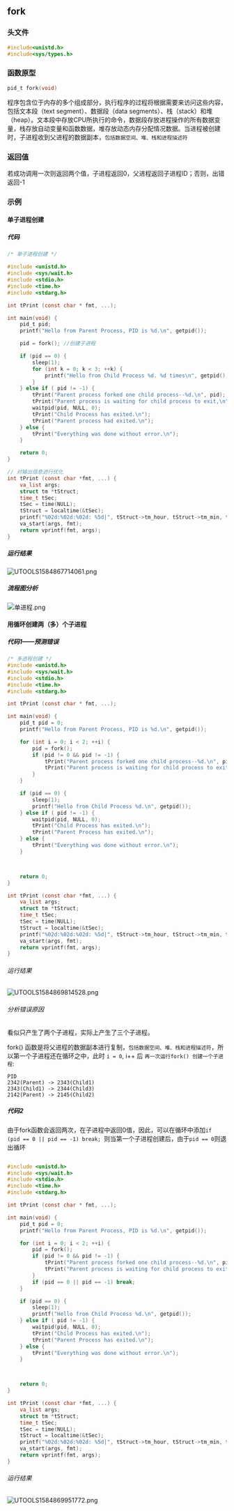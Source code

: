 ## fork

### 头文件

```c
#include<unistd.h>
#include<sys/types.h>
```

### 函数原型

```c
pid_t fork(void)
```

​			程序包含位于内存的多个组成部分，执行程序的过程将根据需要来访问这些内容，包括文本段（text segment）、数据段（data segments）、栈（stack）和堆（heap）。文本段中存放CPU所执行的命令，数据段存放进程操作的所有数据变量，栈存放自动变量和函数数据，堆存放动态内存分配情况数据。当进程被创建时，子进程收到父进程的数据副本，`包括数据空间、堆、栈和进程描述符`

### 返回值 

若成功调用一次则返回两个值，子进程返回0，父进程返回子进程ID；否则，出错返回-1

### 示例

#### 单子进程创建

##### 代码

```c
/* 单子进程创建 */

#include <unistd.h>
#include <sys/wait.h>
#include <stdio.h>
#include <time.h>
#include <stdarg.h>

int tPrint (const char * fmt, ...);

int main(void) {
    pid_t pid;
    printf("Hello from Parent Process, PID is %d.\n", getpid());

    pid = fork(); //创建子进程

    if (pid == 0) {
        sleep(1);
        for (int k = 0; k < 3; ++k) {
            printf("Hello from Child Process %d. %d times\n", getpid(), k + 1);
        }
    } else if ( pid != -1) {
        tPrint("Parent process forked one child process--%d.\n", pid);
        tPrint("Parent process is waiting for child process to exit,\n");
        waitpid(pid, NULL, 0);
        tPrint("Child Process has exited.\n");
        tPrint("Parent process had exited.\n");
    } else {
        tPrint("Everything was done without error.\n");
    }

    return 0;
}

// 对输出信息进行优化
int tPrint (const char *fmt, ...) {
    va_list args;
    struct tm *tStruct;
    time_t tSec;
    tSec = time(NULL);
    tStruct = localtime(&tSec);
    printf("%02d:%02d:%02d: %5d|", tStruct->tm_hour, tStruct->tm_min, tStruct->tm_sec, getpid());
    va_start(args, fmt);
    return vprintf(fmt, args);
}

```

##### 运行结果

![UTOOLS1584867714061.png](http://yanxuan.nosdn.127.net/845385f3ccfbb0008b0cbc17d2f4dd23.png)

##### 流程图分析

![单进程.png](http://yanxuan.nosdn.127.net/1f0b501b6552710213a963c871642e7d.png)

#### 用循环创建两（多）个子进程

##### 代码1——预测错误

```c
/* 多进程创建 */
#include <unistd.h>
#include <sys/wait.h>
#include <stdio.h>
#include <time.h>
#include <stdarg.h>

int tPrint (const char * fmt, ...);

int main(void) {
    pid_t pid = 0;
    printf("Hello from Parent Process, PID is %d.\n", getpid());

    for (int i = 0; i < 2; ++i) {
        pid = fork();
        if (pid != 0 && pid != -1) {
            tPrint("Parent process forked one child process--%d.\n", pid);
            tPrint("Parent process is waiting for child process to exit,\n");
        }
    }

    if (pid == 0) {
        sleep(1);
        printf("Hello from Child Process %d.\n", getpid());
    } else if ( pid != -1) {
        waitpid(pid, NULL, 0);
        tPrint("Child Process has exited.\n");
        tPrint("Parent Process has exited.\n");
    } else {
        tPrint("Everything was done without error.\n");
    }



    return 0;
}

int tPrint (const char *fmt, ...) {
    va_list args;
    struct tm *tStruct;
    time_t tSec;
    tSec = time(NULL);
    tStruct = localtime(&tSec);
    printf("%02d:%02d:%02d: %5d|", tStruct->tm_hour, tStruct->tm_min, tStruct->tm_sec, getpid());
    va_start(args, fmt);
    return vprintf(fmt, args);
}
```

###### 运行结果

![UTOOLS1584869814528.png](http://yanxuan.nosdn.127.net/a71615608d54ab11459979e4f5cf35ce.png)

###### 分析错误原因

看似只产生了两个子进程，实际上产生了三个子进程。

fork() 函数是将父进程的数据副本进行复制，`包括数据空间、堆、栈和进程描述符`，所以第一个子进程还在循环之中，此时 `i = 0`, i++ 后 `再一次运行fork() 创建一个子进程`:

```text
PID
2342(Parent) -> 2343(Child1)
2343(Child1) -> 2344(Child3)
2142(Parent) -> 2145(Child2)
```


##### 代码2

由于fork函数会返回两次，在子进程中返回0值，因此，可以在循环中添加`if (pid == 0 || pid == -1) break; `则当第一个子进程创建后，由于`pid == 0`则退出循环

```c

#include <unistd.h>
#include <sys/wait.h>
#include <stdio.h>
#include <time.h>
#include <stdarg.h>

int tPrint (const char * fmt, ...);

int main(void) {
    pid_t pid = 0;
    printf("Hello from Parent Process, PID is %d.\n", getpid());

    for (int i = 0; i < 2; ++i) {
        pid = fork();
        if (pid != 0 && pid != -1) {
            tPrint("Parent process forked one child process--%d.\n", pid);
            tPrint("Parent process is waiting for child process to exit,\n");
        }
        if (pid == 0 || pid == -1) break;
    }

    if (pid == 0) {
        sleep(1);
        printf("Hello from Child Process %d.\n", getpid());
    } else if ( pid != -1) {
        waitpid(pid, NULL, 0);
        tPrint("Child Process has exited.\n");
        tPrint("Parent Process has exited.\n");
    } else {
        tPrint("Everything was done without error.\n");
    }



    return 0;
}

int tPrint (const char *fmt, ...) {
    va_list args;
    struct tm *tStruct;
    time_t tSec;
    tSec = time(NULL);
    tStruct = localtime(&tSec);
    printf("%02d:%02d:%02d: %5d|", tStruct->tm_hour, tStruct->tm_min, tStruct->tm_sec, getpid());
    va_start(args, fmt);
    return vprintf(fmt, args);
}

```

###### 运行结果

![UTOOLS1584869951772.png](http://yanxuan.nosdn.127.net/6f13c15c15f1cb61a05a8cd0898dcc46.png)
